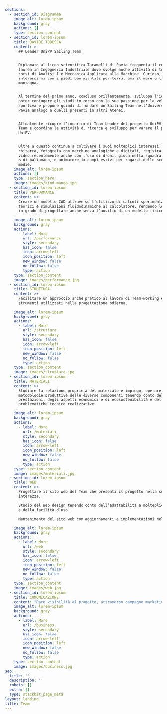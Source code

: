 ```yaml
---
sections:
  - section_id: Diagramma
    image_alt: lorem-ipsum
    background: gray
    actions: []
    type: section_content
  - section_id: lorem-ipsum
    title: DAVIDE TODESCA
    content: >
      ## Leader UniPV Sailing Team


      Diplomato al liceo scientifico Taramelli di Pavia frequenta il corso di
      laurea in Ingegneria Industriale dove svolge anche attività di tutor dei
      corsi di Analisi I e Meccanica Applicata alle Macchine. Curioso, ricco di
      interessi ma con i piedi ben piantati per terra, ama il mare e la
      montagna.


      Al termine del primo anno, concluso brillantemente, sviluppa l'idea di
      poter coniugare gli studi in corso con la sua passione per la vela
      sportiva e propone quindi di fondare un Sailing Team nell'Università di
      Pavia analogo a quelli presenti in altri Atenei.


      Attualmente ricopre l’incarico di Team Leader del progetto UniPV Sailing
      Team e coordina le attività di ricerca e sviluppo per varare il primo Moth
      UniPV.


      Oltre a questo continua a coltivare i suoi molteplici interessi: suona la
      chitarra, fotografa con macchine analogiche e digitali, registra ed edita
      video recentemente anche con l’uso di droni, gioca nella squadra di serie
      B di pallamano, è animatore in campi estivi per ragazzi delle scuole
      medie.
    image_alt: lorem-ipsum
    actions: []
    type: section_hero
    image: images/kind-mango.jpg
  - section_id: lorem-ipsum
    title: PERFORMANCE
    content: >+
      Creare un modello CAD attraverso l’utilizzo di calcoli sperimentali,
      teorici e simulazioni fluidodinamiche al calcolatore, rendendo lo studente
      in grado di progettare anche senza l’ausilio di un modello fisico

    image_alt: lorem-ipsum
    background: gray
    actions:
      - label: More
        url: /performance
        style: secondary
        has_icon: false
        icon: arrow-left
        icon_position: left
        new_window: false
        no_follow: false
        type: action
    type: section_content
    image: images/performance.jpg
  - section_id: lorem-ipsum
    title: STRUTTURA
    content: >+
      Facilitare un approccio anche pratico al lavoro di Team-working e agli
      strumenti utilizzati nella progettazione odierna.

    image_alt: lorem-ipsum
    background: gray
    actions:
      - label: More
        url: /struttura
        style: secondary
        has_icon: false
        icon: arrow-left
        icon_position: left
        new_window: false
        no_follow: false
        type: action
    type: section_content
    image: images/struttura.jpg
  - section_id: lorem-ipsum
    title: MATERIALI
    content: >+
      Studiare la relazione proprietà del materiale e impiego, operare scelte di
      metodologie produttive delle diverse componenti tenendo conto delle
      prestazioni, degli aspetti economici e di ecosostenibilità e delle
      problematiche tecnico realizzative.

    image_alt: lorem-ipsum
    background: gray
    actions:
      - label: More
        url: /materiali
        style: secondary
        has_icon: false
        icon: arrow-left
        icon_position: left
        new_window: false
        no_follow: false
        type: action
    type: section_content
    image: images/materiali.jpg
  - section_id: lorem-ipsum
    title: WEB
    content: >+
      Progettare il sito web del Team che presenti il progetto nella sua
      interezza.

      Studio del Web design tenendo conto dell’adattabilità a molteplici device
      e della facilità d’uso.

      Mantenimento del sito web con aggiornamenti e implementazioni nel tempo.

    image_alt: lorem-ipsum
    background: gray
    actions:
      - label: More
        url: /web
        style: secondary
        has_icon: false
        icon: arrow-left
        icon_position: left
        new_window: false
        no_follow: false
        type: action
    type: section_content
    image: images/web.jpg
  - section_id: lorem-ipsum
    title: COMUNICAZIONE
    content: "Dare visibilità al progetto, attraverso campagne marketing e comunicazione, in modo da far avvicinare aziende e appassionati all’UNIPV Sailing Team.\_Cercare inoltre, in particolare attraverso i social media, di raggiungere altri studenti universitari per far crescere il team.\n\n"
    image_alt: lorem-ipsum
    background: gray
    actions:
      - label: More
        url: /business
        style: secondary
        has_icon: false
        icon: arrow-left
        icon_position: left
        new_window: false
        no_follow: false
        type: action
    type: section_content
    image: images/business.jpg
seo:
  title: ''
  description: ''
  robots: []
  extra: []
  type: stackbit_page_meta
layout: landing
title: Team
---
```

